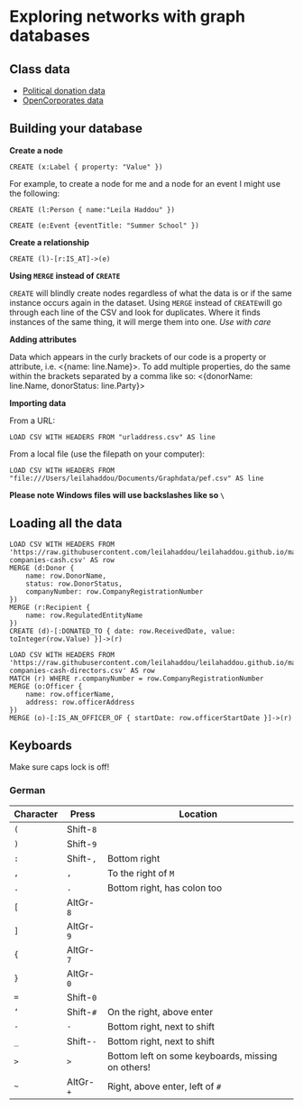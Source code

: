 # Exploring networks with graph databases 

## Class data

* [Political donation data](https://raw.githubusercontent.com/leilahaddou/leilahaddou.github.io/master/donations-companies-cash.csv) 
* [OpenCorporates data](https://raw.githubusercontent.com/leilahaddou/leilahaddou.github.io/master/theresa-companies-cash-directors.csv)

## Building your database

**Create a node**

```
CREATE (x:Label { property: "Value" })
```

For example, to create a node for me and a node for an event I might use the following:
```
CREATE (l:Person { name:"Leila Haddou" })
```
```
CREATE (e:Event {eventTitle: "Summer School" })
```

**Create a relationship**

```
CREATE (l)-[r:IS_AT]->(e)
```

**Using `MERGE` instead of `CREATE`**

```CREATE``` will blindly create nodes regardless of what the data is or if the same instance occurs again in the dataset.
Using ```MERGE``` instead of ```CREATE```will go through each line of the CSV and look for duplicates. Where it finds instances of the same thing, it will merge them into one. *Use with care* 

**Adding attributes**

Data which appears in the curly brackets of our code is a property or attribute, i.e. <{name: line.Name}>. To add multiple properties, do the same within the brackets separated by a comma like so: <{donorName: line.Name, donorStatus: line.Party}>

**Importing data**

From a URL: 
```
LOAD CSV WITH HEADERS FROM "urladdress.csv" AS line
```

From a local file (use the filepath on your computer): 
```
LOAD CSV WITH HEADERS FROM "file:///Users/leilahaddou/Documents/Graphdata/pef.csv" AS line
```

**Please note Windows files will use backslashes like so `\`**

## Loading all the data

```
LOAD CSV WITH HEADERS FROM 'https://raw.githubusercontent.com/leilahaddou/leilahaddou.github.io/master/donations-companies-cash.csv' AS row
MERGE (d:Donor {
	name: row.DonorName,
	status: row.DonorStatus,
	companyNumber: row.CompanyRegistrationNumber
})
MERGE (r:Recipient {
	name: row.RegulatedEntityName
})
CREATE (d)-[:DONATED_TO { date: row.ReceivedDate, value: toInteger(row.Value) }]->(r)
```

```
LOAD CSV WITH HEADERS FROM 'https://raw.githubusercontent.com/leilahaddou/leilahaddou.github.io/master/theresa-companies-cash-directors.csv' AS row
MATCH (r) WHERE r.companyNumber = row.CompanyRegistrationNumber
MERGE (o:Officer {
	name: row.officerName,
	address: row.officerAddress
})
MERGE (o)-[:IS_AN_OFFICER_OF { startDate: row.officerStartDate }]->(r)
```

## Keyboards

Make sure caps lock is off!

### German

| Character | Press | Location |
| ----------|-------|----------|
|`(`| Shift-`8` | |
|`)`| Shift-`9` | |
|`:`| Shift-`,` | Bottom right |
|`,`| `,`       | To the right of `M` |
|`.`| `.`       | Bottom right, has colon too |
|`[`| AltGr-`8` |
|`]`| AltGr-`9` |
|`{`| AltGr-`7` |
|`}`| AltGr-`0` |
|`=`| Shift-`0` |
|`‘`| Shift-`#` | On the right, above enter |
|`-`| `-`       | Bottom right, next to shift |
|`_`| Shift-`-` | Bottom right, next to shift |
|`>`| `>`       | Bottom left on some keyboards, missing on others! |
|`~`| AltGr-`+` | Right, above enter, left of `#` |
